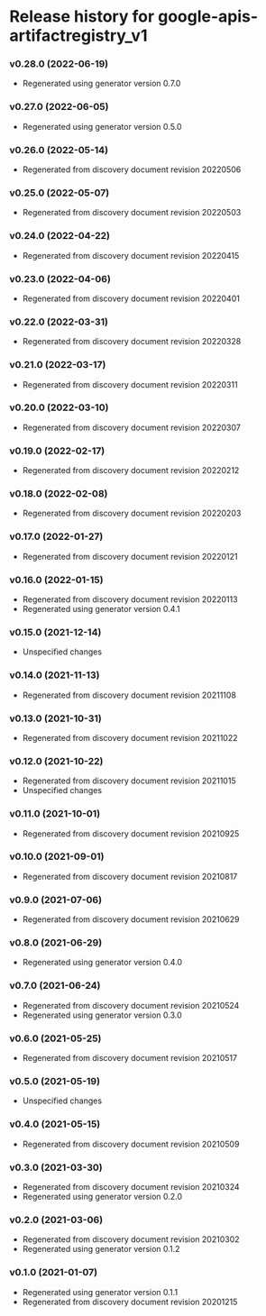 # Release history for google-apis-artifactregistry_v1

### v0.28.0 (2022-06-19)

* Regenerated using generator version 0.7.0

### v0.27.0 (2022-06-05)

* Regenerated using generator version 0.5.0

### v0.26.0 (2022-05-14)

* Regenerated from discovery document revision 20220506

### v0.25.0 (2022-05-07)

* Regenerated from discovery document revision 20220503

### v0.24.0 (2022-04-22)

* Regenerated from discovery document revision 20220415

### v0.23.0 (2022-04-06)

* Regenerated from discovery document revision 20220401

### v0.22.0 (2022-03-31)

* Regenerated from discovery document revision 20220328

### v0.21.0 (2022-03-17)

* Regenerated from discovery document revision 20220311

### v0.20.0 (2022-03-10)

* Regenerated from discovery document revision 20220307

### v0.19.0 (2022-02-17)

* Regenerated from discovery document revision 20220212

### v0.18.0 (2022-02-08)

* Regenerated from discovery document revision 20220203

### v0.17.0 (2022-01-27)

* Regenerated from discovery document revision 20220121

### v0.16.0 (2022-01-15)

* Regenerated from discovery document revision 20220113
* Regenerated using generator version 0.4.1

### v0.15.0 (2021-12-14)

* Unspecified changes

### v0.14.0 (2021-11-13)

* Regenerated from discovery document revision 20211108

### v0.13.0 (2021-10-31)

* Regenerated from discovery document revision 20211022

### v0.12.0 (2021-10-22)

* Regenerated from discovery document revision 20211015
* Unspecified changes

### v0.11.0 (2021-10-01)

* Regenerated from discovery document revision 20210925

### v0.10.0 (2021-09-01)

* Regenerated from discovery document revision 20210817

### v0.9.0 (2021-07-06)

* Regenerated from discovery document revision 20210629

### v0.8.0 (2021-06-29)

* Regenerated using generator version 0.4.0

### v0.7.0 (2021-06-24)

* Regenerated from discovery document revision 20210524
* Regenerated using generator version 0.3.0

### v0.6.0 (2021-05-25)

* Regenerated from discovery document revision 20210517

### v0.5.0 (2021-05-19)

* Unspecified changes

### v0.4.0 (2021-05-15)

* Regenerated from discovery document revision 20210509

### v0.3.0 (2021-03-30)

* Regenerated from discovery document revision 20210324
* Regenerated using generator version 0.2.0

### v0.2.0 (2021-03-06)

* Regenerated from discovery document revision 20210302
* Regenerated using generator version 0.1.2

### v0.1.0 (2021-01-07)

* Regenerated using generator version 0.1.1
* Regenerated from discovery document revision 20201215

